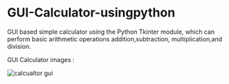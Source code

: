 # GUI-Calculator-usingpython
GUI based simple calculator using the Python Tkinter module, which can  perform basic arithmetic operations addition,subtraction, multiplication,and division.


GUI Calculator images :


![calcualtor gui](https://user-images.githubusercontent.com/68479220/156696911-f6aee20b-79c3-4c7f-ad06-47eaa2f5c544.png)
